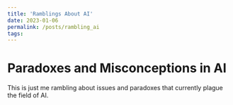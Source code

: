 ```yaml
---
title: 'Ramblings About AI'
date: 2023-01-06
permalink: /posts/rambling_ai
tags:
---
```


Paradoxes and Misconceptions in AI
======

This is just me rambling about issues and paradoxes that currently plague the field of AI.

